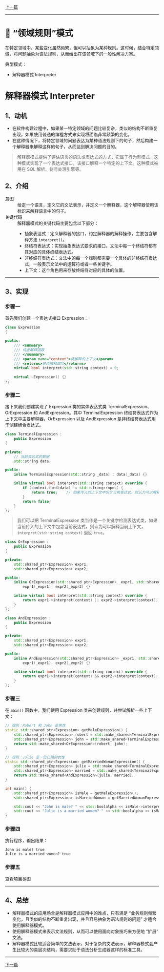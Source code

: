 [上一篇](../Visitor%20Pattern/README.md)

---

# 💠 “领域规则”模式

在特定领域中，某些变化虽然频繁，但可以抽象为某种规则。这时候，结合特定领域，将问题抽象为语法规则，从而给出在该领域下的一般性解决方案。

典型模式：
* 解释器模式 Interpreter

# 解释器模式 Interpreter



## 1、动机

* 在软件构建过程中，如果某一特定领域的问题比较复杂，类似的结构不断重复出现，如果使用普通的编程方式来实现将面临非常频繁的变化。
* 在这种情况下，将特定领域的问题表达为某种语法规则下的句子，然后构建一个解释器来解释这样的句子，从而达到解决问题的目的。

> 解释器模式提供了评估语言的语法或表达式的方式，它属于行为型模式。这种模式实现了一个表达式接口，该接口解释一个特定的上下文。这种模式被用在 SQL 解析、符号处理引擎等。

## 2、介绍

<dl>
    <dt>意图</dt>
    <dd>给定一个语言，定义它的文法表示，并定义一个解释器，这个解释器使用该标识来解释语言中的句子。</dd>
    <dt>关键代码</dt>
    <dd>解释器模式的关键代码主要包含以下部分：<ul><li>抽象表达式：定义解释器的接口，约定解释器的解释操作，主要包含解释方法 <code>interpret()</code>。</li><li>终结符表达式：实现抽象表达式要求的接口，文法中每一个终结符都有其对应的具体终结表达式。</li><li>非终结符表达式：文法中的每一个规则都需要一个具体的非终结符表达式，一般表示文法中的运算符或者一些关键字。</li><li>上下文：这个角色用来存放终结符对应的具体的位置。</li></ul></dd>
</dl>

---

## 3、实现

### 步骤一

首先我们创建一个表达式接口 Expression：

```cpp
class Expression
{

public:
	/// <summary>
	/// 纯虚解释函数
	/// </summary>
	/// <param name="context">待解释的上下文</param>
	/// <returns>是否解释成功</returns>
	virtual bool interpret(std::string context) = 0;
	
	virtual ~Expression() {}
};
```

### 步骤二

接下来我们创建实现了 Expression 类的实体表达式类 TerminalExpression、OrExpression 和 AndExpression。其中 TerminalExpression 终结符表达式作为上下文中主要解释器，OrExpression 以及 AndExpression 是非终结符表达式用于创建组合表达式。

```cpp
class TerminalExpression :
	public Expression
{

private:
	// 当前表达式的数据
	std::string data;

public:
	inline TerminalExpression(std::string _data) : data(_data) {}

	inline virtual bool interpret(std::string context) override {
		if (context.find(data) != std::string::npos) {
			return true;	// 如果传入的上下文中包含当前表达式，则认为可以解释当前上下文，返回 true
		}
		return false;
	}
};
```

> 我们可以把 TerminalExpression 类当作是一个关键字检测表达式类，如果当前传入的上下文中包含当前表达式，则认为可以解释当前上下文，`interpret(std::string context)` 返回 `true`。

```cpp
class OrExpression :
	public Expression
{

private:
	std::shared_ptr<Expression> expr1;
	std::shared_ptr<Expression> expr2;

public:
	inline OrExpression(std::shared_ptr<Expression> _expr1, std::shared_ptr<Expression> _expr2) :
		expr1(_expr1), expr2(_expr2) {}

	inline virtual bool interpret(std::string context) override {
		return expr1->interpret(context) || expr2->interpret(context);
	}
};
```

```cpp
class AndExpression :
	public Expression
{

private:
	std::shared_ptr<Expression> expr1;
	std::shared_ptr<Expression> expr2;

public:
	inline AndExpression(std::shared_ptr<Expression> _expr1, std::shared_ptr<Expression> _expr2) :
		expr1(_expr1), expr2(_expr2) {}

	inline virtual bool interpret(std::string context) override {
		return expr1->interpret(context) && expr2->interpret(context);
	}
};
```

### 步骤三

在 `main()` 函数中，我们使用 Expression 类来创建规则，并尝试解析一些上下文：

```cpp
// 规则：Robert 和 John 是男性
static std::shared_ptr<Expression> getMaleExpression() {
	std::shared_ptr<Expression> robert = std::make_shared<TerminalExpression>("Robert");
	std::shared_ptr<Expression> john = std::make_shared<TerminalExpression>("John");
	return std::make_shared<OrExpression>(robert, john);
}

// 规则：Julie 是一位已婚的女性
static std::shared_ptr<Expression> getMarriedWomanExpression() {
	std::shared_ptr<Expression> julie = std::make_shared<TerminalExpression>("Julie");
	std::shared_ptr<Expression> married = std::make_shared<TerminalExpression>("Married");
	return std::make_shared<AndExpression>(julie, married);
}

int main() {
	std::shared_ptr<Expression> isMale = getMaleExpression();
	std::shared_ptr<Expression> isMarriedWoman = getMarriedWomanExpression();

	std::cout << "John is male? " << std::boolalpha << isMale->interpret("John") << std::endl;
	std::cout << "Julie is a married women? " << std::boolalpha << isMarriedWoman->interpret("Married Julie") << std::endl;
}
```

### 步骤四

执行程序，输出结果：

```plain
John is male? true
Julie is a married women? true
```

### 步骤五

[查看项目类图](https://learn.microsoft.com/zh-cn/visualstudio/ide/class-designer/designing-and-viewing-classes-and-types?view=vs-2022#add-class-diagrams-to-projects)

---

## 4、总结

* 解释器模式的应用场合是解释器模式应用中的难点，只有满足 “业务规则频繁变化，且类似的结构不断重复出现，并且容易抽象为语法规则的问题” 才适合使用解释器模式。
* 使用解释器模式来表示文法规则，从而可以使用面向对象技巧来方便地 “扩展” 文法。
* 解释器模式比较适合简单的文法表示，对于复杂的文法表示，解释器模式会产生比较大的类层次结构，需要求助于语法分析生成器这样的标准工具。

---

[下一篇](../Filter%20Pattern/README.md)